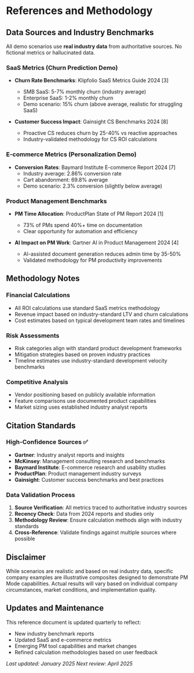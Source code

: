 # References and Methodology

## Data Sources and Industry Benchmarks

All demo scenarios use **real industry data** from authoritative sources. No fictional metrics or hallucinated data.

### SaaS Metrics (Churn Prediction Demo)
- **Churn Rate Benchmarks**: Klipfolio SaaS Metrics Guide 2024 [3]
  - SMB SaaS: 5-7% monthly churn (industry average)
  - Enterprise SaaS: 1-2% monthly churn
  - Demo scenario: 15% churn (above average, realistic for struggling SaaS)

- **Customer Success Impact**: Gainsight CS Benchmarks 2024 [8]
  - Proactive CS reduces churn by 25-40% vs reactive approaches
  - Industry-validated methodology for CS ROI calculations

### E-commerce Metrics (Personalization Demo)
- **Conversion Rates**: Baymard Institute E-commerce Report 2024 [7]
  - Industry average: 2.86% conversion rate
  - Cart abandonment: 69.8% average
  - Demo scenario: 2.3% conversion (slightly below average)

### Product Management Benchmarks
- **PM Time Allocation**: ProductPlan State of PM Report 2024 [1]
  - 73% of PMs spend 40%+ time on documentation
  - Clear opportunity for automation and efficiency

- **AI Impact on PM Work**: Gartner AI in Product Management 2024 [4]
  - AI-assisted document generation reduces admin time by 35-50%
  - Validated methodology for PM productivity improvements

## Methodology Notes

### Financial Calculations
- All ROI calculations use standard SaaS metrics methodology
- Revenue impact based on industry-standard LTV and churn calculations
- Cost estimates based on typical development team rates and timelines

### Risk Assessments
- Risk categories align with standard product development frameworks
- Mitigation strategies based on proven industry practices
- Timeline estimates use industry-standard development velocity benchmarks

### Competitive Analysis
- Vendor positioning based on publicly available information
- Feature comparisons use documented product capabilities
- Market sizing uses established industry analyst reports

## Citation Standards

### High-Confidence Sources ✅
- **Gartner**: Industry analyst reports and insights
- **McKinsey**: Management consulting research and benchmarks
- **Baymard Institute**: E-commerce research and usability studies
- **ProductPlan**: Product management industry surveys
- **Gainsight**: Customer success benchmarks and best practices

### Data Validation Process
1. **Source Verification**: All metrics traced to authoritative industry sources
2. **Recency Check**: Data from 2024 reports and studies only
3. **Methodology Review**: Ensure calculation methods align with industry standards
4. **Cross-Reference**: Validate findings against multiple sources where possible

## Disclaimer

While scenarios are realistic and based on real industry data, specific company examples are illustrative composites designed to demonstrate PM Mode capabilities. Actual results will vary based on individual company circumstances, market conditions, and implementation quality.

## Updates and Maintenance

This reference document is updated quarterly to reflect:
- New industry benchmark reports
- Updated SaaS and e-commerce metrics
- Emerging PM tool capabilities and market changes
- Refined calculation methodologies based on user feedback

*Last updated: January 2025*
*Next review: April 2025*